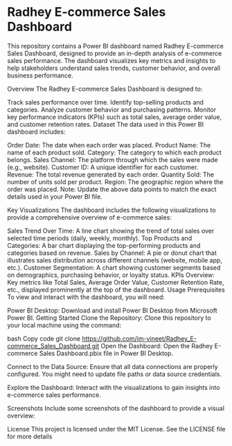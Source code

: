 # Radhey E-commerce Sales Dashboard
This repository contains a Power BI dashboard named Radhey E-commerce Sales Dashboard, designed to provide an in-depth analysis of e-commerce sales performance. The dashboard visualizes key metrics and insights to help stakeholders understand sales trends, customer behavior, and overall business performance.

Overview
The Radhey E-commerce Sales Dashboard is designed to:

Track sales performance over time.
Identify top-selling products and categories.
Analyze customer behavior and purchasing patterns.
Monitor key performance indicators (KPIs) such as total sales, average order value, and customer retention rates.
Dataset
The data used in this Power BI dashboard includes:

Order Date: The date when each order was placed.
Product Name: The name of each product sold.
Category: The category to which each product belongs.
Sales Channel: The platform through which the sales were made (e.g., website).
Customer ID: A unique identifier for each customer.
Revenue: The total revenue generated by each order.
Quantity Sold: The number of units sold per product.
Region: The geographic region where the order was placed.
Note: Update the above data points to match the exact details used in your Power BI file.

Key Visualizations
The dashboard includes the following visualizations to provide a comprehensive overview of e-commerce sales:

Sales Trend Over Time: A line chart showing the trend of total sales over selected time periods (daily, weekly, monthly).
Top Products and Categories: A bar chart displaying the top-performing products and categories based on revenue.
Sales by Channel: A pie or donut chart that illustrates sales distribution across different channels (website, mobile app, etc.).
Customer Segmentation: A chart showing customer segments based on demographics, purchasing behavior, or loyalty status.
KPIs Overview: Key metrics like Total Sales, Average Order Value, Customer Retention Rate, etc., displayed prominently at the top of the dashboard.
Usage
Prerequisites
To view and interact with the dashboard, you will need:

Power BI Desktop: Download and install Power BI Desktop from Microsoft Power BI.
Getting Started
Clone the Repository: Clone this repository to your local machine using the command:

bash
Copy code
git clone https://github.com/im-vineet/Radhey_E-commerce_Sales_Dashboard.git
Open the Dashboard: Open the Radhey E-commerce Sales Dashboard.pbix file in Power BI Desktop.

Connect to the Data Source: Ensure that all data connections are properly configured. You might need to update file paths or data source credentials.

Explore the Dashboard: Interact with the visualizations to gain insights into e-commerce sales performance.

Screenshots
Include some screenshots of the dashboard to provide a visual overview:

License
This project is licensed under the MIT License. See the LICENSE file for more details
